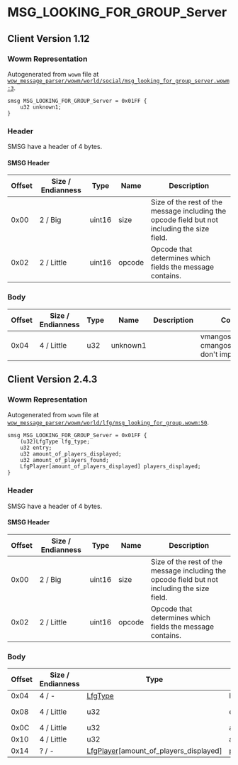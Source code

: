 # MSG_LOOKING_FOR_GROUP_Server

## Client Version 1.12

### Wowm Representation

Autogenerated from `wowm` file at [`wow_message_parser/wowm/world/social/msg_looking_for_group_server.wowm:3`](https://github.com/gtker/wow_messages/tree/main/wow_message_parser/wowm/world/social/msg_looking_for_group_server.wowm#L3).
```rust,ignore
smsg MSG_LOOKING_FOR_GROUP_Server = 0x01FF {
    u32 unknown1;
}
```
### Header

SMSG have a header of 4 bytes.

#### SMSG Header

| Offset | Size / Endianness | Type   | Name   | Description |
| ------ | ----------------- | ------ | ------ | ----------- |
| 0x00   | 2 / Big           | uint16 | size   | Size of the rest of the message including the opcode field but not including the size field.|
| 0x02   | 2 / Little        | uint16 | opcode | Opcode that determines which fields the message contains.|

### Body

| Offset | Size / Endianness | Type | Name | Description | Comment |
| ------ | ----------------- | ---- | ---- | ----------- | ------- |
| 0x04 | 4 / Little | u32 | unknown1 |  | vmangos sets to 0. cmangos/mangoszero don't implement |

## Client Version 2.4.3

### Wowm Representation

Autogenerated from `wowm` file at [`wow_message_parser/wowm/world/lfg/msg_looking_for_group.wowm:50`](https://github.com/gtker/wow_messages/tree/main/wow_message_parser/wowm/world/lfg/msg_looking_for_group.wowm#L50).
```rust,ignore
smsg MSG_LOOKING_FOR_GROUP_Server = 0x01FF {
    (u32)LfgType lfg_type;
    u32 entry;
    u32 amount_of_players_displayed;
    u32 amount_of_players_found;
    LfgPlayer[amount_of_players_displayed] players_displayed;
}
```
### Header

SMSG have a header of 4 bytes.

#### SMSG Header

| Offset | Size / Endianness | Type   | Name   | Description |
| ------ | ----------------- | ------ | ------ | ----------- |
| 0x00   | 2 / Big           | uint16 | size   | Size of the rest of the message including the opcode field but not including the size field.|
| 0x02   | 2 / Little        | uint16 | opcode | Opcode that determines which fields the message contains.|

### Body

| Offset | Size / Endianness | Type | Name | Description | Comment |
| ------ | ----------------- | ---- | ---- | ----------- | ------- |
| 0x04 | 4 / - | [LfgType](lfgtype.md) | lfg_type |  |  |
| 0x08 | 4 / Little | u32 | entry |  | entry from LfgDunggeons.dbc |
| 0x0C | 4 / Little | u32 | amount_of_players_displayed |  |  |
| 0x10 | 4 / Little | u32 | amount_of_players_found |  |  |
| 0x14 | ? / - | [LfgPlayer](lfgplayer.md)[amount_of_players_displayed] | players_displayed |  |  |

